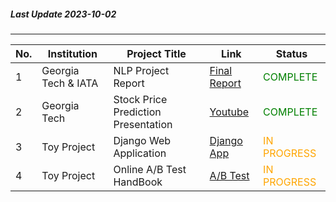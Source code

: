 ##### Last Update 2023-10-02
---
| No. | Institution | Project Title | Link | Status |
|-----------|-----------|-----------|-----------|-----------|
| 1 | Georgia Tech & IATA | NLP Project Report | [Final Report](https://drive.google.com/file/d/1SXueoSRs_-DWuFOUpSkaAPFTFfsgVhpn/view) | <font color="green">COMPLETE</font> |
| 2 | Georgia Tech | Stock Price Prediction Presentation | [Youtube](https://youtu.be/suWANYxdGC0) | <font color="green">COMPLETE</font> |
| 3 | Toy Project | Django Web Application |[Django App](https://github.com/Hazel-Yeom/Hazel-Public-Portfolio/tree/main/project_web_application)| <font color="orange">IN PROGRESS</font> |
| 4 | Toy Project | Online A/B Test HandBook | [A/B Test](https://github.com/Hazel-Yeom/Hazel-Public-Portfolio/tree/main/project_ab_test) | <font color="orange">IN PROGRESS</font> |
